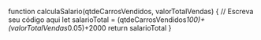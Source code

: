 function calculaSalario(qtdeCarrosVendidos, valorTotalVendas) {
 // Escreva seu código aqui
let salarioTotal = (qtdeCarrosVendidos*100)+(valorTotalVendas*0.05)+2000
return salarioTotal
}